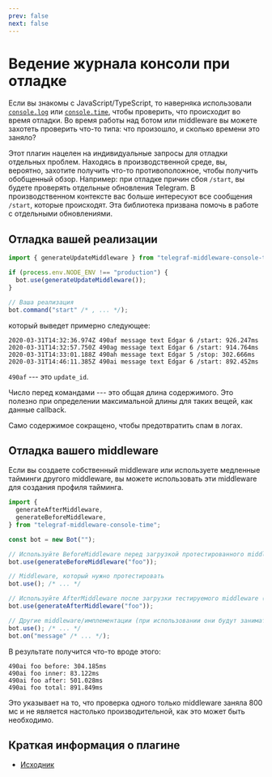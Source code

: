 ```yaml
---
prev: false
next: false
---
```


# Ведение журнала консоли при отладке

Если вы знакомы с JavaScript/TypeScript, то наверняка использовали [`console.log`](https://developer.mozilla.org/en-US/docs/Web/API/console/log_static) или [`console.time`](https://developer.mozilla.org/en-US/docs/Web/API/console/time_static), чтобы проверить, что происходит во время отладки.
Во время работы над ботом или middleware вы можете захотеть проверить что-то типа: что произошло, и сколько времени это заняло?

Этот плагин нацелен на индивидуальные запросы для отладки отдельных проблем.
Находясь в производственной среде, вы, вероятно, захотите получить что-то противоположное, чтобы получить обобщенный обзор.
Например: при отладке причин сбоя `/start`, вы будете проверять отдельные обновления Telegram.
В производственном контексте вас больше интересуют все сообщения `/start`, которые происходят.
Эта библиотека призвана помочь в работе с отдельными обновлениями.

## Отладка вашей реализации

```ts
import { generateUpdateMiddleware } from "telegraf-middleware-console-time";

if (process.env.NODE_ENV !== "production") {
  bot.use(generateUpdateMiddleware());
}

// Ваша реализация
bot.command("start" /* , ... */);
```

который выведет примерно следующее:

```text
2020-03-31T14:32:36.974Z 490af message text Edgar 6 /start: 926.247ms
2020-03-31T14:32:57.750Z 490ag message text Edgar 6 /start: 914.764ms
2020-03-31T14:33:01.188Z 490ah message text Edgar 5 /stop: 302.666ms
2020-03-31T14:46:11.385Z 490ai message text Edgar 6 /start: 892.452ms
```

`490af` --- это `update_id`.

Число перед командами --- это общая длина содержимого.
Это полезно при определении максимальной длины для таких вещей, как данные callback.

Само содержимое сокращено, чтобы предотвратить спам в логах.

## Отладка вашего middleware

Если вы создаете собственный middleware или используете медленные тайминги другого middleware, вы можете использовать эти middleware для создания профиля тайминга.

```ts
import {
  generateAfterMiddleware,
  generateBeforeMiddleware,
} from "telegraf-middleware-console-time";

const bot = new Bot("");

// Используйте BeforeMiddleware перед загрузкой протестированного middleware.
bot.use(generateBeforeMiddleware("foo"));

// Middleware, который нужно протестировать
bot.use(); /* ... */

// Используйте AfterMiddleware после загрузки тестируемого middleware (с тем же названием).
bot.use(generateAfterMiddleware("foo"));

// Другие middleware/имплементации (при использовании они будут занимать "внутреннее" количество времени).
bot.use(); /* ... */
bot.on("message" /* ... */);
```

В результате получится что-то вроде этого:

```text
490ai foo before: 304.185ms
490ai foo inner: 83.122ms
490ai foo after: 501.028ms
490ai foo total: 891.849ms
```

Это указывает на то, что проверка одного только middleware заняла 800 мс и не является настолько производительной, как это может быть необходимо.

## Краткая информация о плагине

- [Исходник](https://github.com/EdJoPaTo/telegraf-middleware-console-time)
